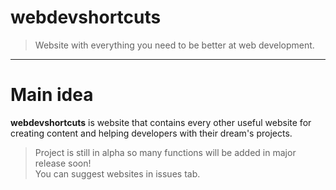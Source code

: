# webdevshortcuts
> Website with everything you need to be better at web development.
<hr>

# Main idea
  **webdevshortcuts** is website that contains every other useful website for creating content and helping developers with their dream's projects.

> Project is still in alpha so many functions will be added in major release soon! <br>
> You can suggest websites in issues tab.
